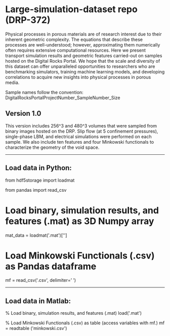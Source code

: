 # Large-simulation-dataset repo (DRP-372)

Physical processes in porous materials are of research interest due to their inherent geometric complexity. The equations that describe these processes are well-understood; however, approximating them numerically often requires extensive computational resources. 
Here we present transport simulation results and geometric features carried-out on samples hosted on the Digital Rocks Portal.  We hope that the scale and diversity of this dataset can offer unparalleled opportunities to researchers who are benchmarking simulators, training machine learning models, and developing correlations to acquire new insights into physical processes in porous media.

Sample names follow the convention:
    DigitalRocksPortalProjectNumber_SampleNumber_Size

Version 1.0
-------------
This version includes 256^3 and 480^3 volumes that were sampled from binary images hosted on the DRP. Slip flow (at 5 confinement pressures), single-phase LBM, and electrical simulations were performed on each sample. We also include ten features and four Minkowski functionals to characterize the geometry of the void space.

----------------------------
Load data in Python:
----------------------------
from hdf5storage import loadmat

from pandas import read_csv

# Load binary, simulation results, and features (.mat) as 3D Numpy array
mat_data = loadmat('<FILENAME>.mat')['<KEY>']

# Load Minkowski Functionals (.csv) as Pandas dataframe
mf = read_csv('<FILENAME>.csv', delimiter=’ ’)

----------------------------
Load data in Matlab:
----------------------------
% Load binary, simulation results, and features (.mat)
load('<FILENAME>.mat')

% Load Minkowski Functionals (.csv) as table (access variables with mf.<KEY>)
mf = readtable ('minkowski.csv')


